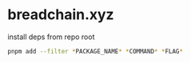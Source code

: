 # breadchain.xyz

install deps from repo root

```sh
pnpm add --filter *PACKAGE_NAME* *COMMAND* *FLAG*
```
